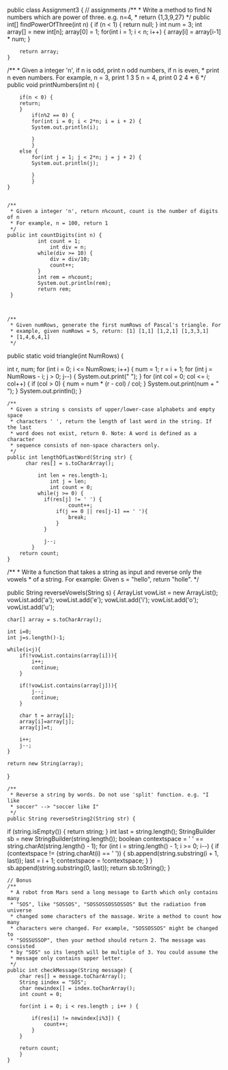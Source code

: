public class Assignment3 {
	// assignments
	/**
	 * Write a method to find N numbers which are power of three. e.g. n=4,
	 * return {1,3,9,27}
	 */
	public int[] findPowerOfThree(int n) {
		if (n < 1) {
			return null;
		}
		int num = 3; 
		int array[] = new int[n];
		array[0] = 1;
		for(int i = 1; i < n; i++) {
	             array[i] = array[i-1] * num;
		  }
	
		return array;
	}

/**
	 * Given a integer 'n', if n is odd, print n odd numbers, if n is even,
	 * print n even numbers. For example, n = 3, print 1 3 5 n = 4, print 0 2 4
	 * 6
	 */
	public void printNumbers(int n) {
         	
		if(n < 0) {
		return;
		}
    		if(n%2 == 0) {
    		for(int i = 0; i < 2*n; i = i + 2) {
    		System.out.println(i);
    		
    		}
    	    }
   	 	else {
    		for(int j = 1; j < 2*n; j = j + 2) {
    		System.out.println(j);
    		
    		}
    	    }           
	}


	/**
	 * Given a integer 'n', return n%count, count is the number of digits of n
	 * For example, n = 100, return 1
	 */
	public int countDigits(int n) {
		      int count = 1;
	    	      int div = n;
		      while(div >= 10) {
		    	  div = div/10;
		    	  count++;
		      }
		      int rem = n%count;
		      System.out.println(rem);
		      return rem;
	 }

	

	/**
	 * Given numRows, generate the first numRows of Pascal's triangle. For
	 * example, given numRows = 5, return: [1] [1,1] [1,2,1] [1,3,3,1]
	 * [1,4,6,4,1]
	 */
	

public static void triangle(int NumRows) {

int r, num;
for (int i = 0; i <= NumRows; i++) {
    num = 1;
    r = i + 1;
    for (int j = NumRows - i; j > 0; j--) {
        System.out.print(" ");
    }
    for (int col = 0; col <= i; col++) {
        if (col > 0) {
            num = num * (r - col) / col;
        }
        System.out.print(num + " ");
    }
    System.out.println();
}	

	/**
	 * Given a string s consists of upper/lower-case alphabets and empty space
	 * characters ' ', return the length of last word in the string. If the last
	 * word does not exist, return 0. Note: A word is defined as a character
	 * sequence consists of non-space characters only.
	 */
	public int lengthOfLastWord(String str) {
		  char res[] = s.toCharArray();
        
        	  int len = res.length-1;
                  int j = len;
                  int count = 0;
        	  while(j >= 0) {
           		if(res[j] != ' ') {
               			count++;
               		if(j == 0 || res[j-1] == ' '){
                   		break;
               		}
           		}
           
           		j--;
        	}
        return count;
	}

/**
	 * Write a function that takes a string as input and reverse only the vowels
	 * of a string. For example: Given s = "hello", return "holle".
	 */
	
public String reverseVowels(String s) {
    ArrayList<Character> vowList = new ArrayList<Character>();
    vowList.add('a');
    vowList.add('e');
    vowList.add('i');
    vowList.add('o');
    vowList.add('u');
     
    char[] array = s.toCharArray();
 
    int i=0; 
    int j=s.length()-1;
 
    while(i<j){
        if(!vowList.contains(array[i])){
            i++;
            continue;
        }
 
        if(!vowList.contains(array[j])){
            j--;
            continue;
        }
 
        char t = array[i];
        array[i]=array[j];
        array[j]=t;
 
        i++;
        j--; 
    }
 
    return new String(array);
}


	/**
	 * Reverse a string by words. Do not use 'split' function. e.g. "I like
	 * soccer" --> "soccer like I"
	 */
	public String reverseString2(String str) {
	
if (string.isEmpty()) {
        return string;
    }
    int last = string.length();
    StringBuilder sb = new StringBuilder(string.length());
    boolean contextspace = ' ' == string.charAt(string.length() - 1);
    for (int i = string.length() - 1; i >= 0; i--) {
        if (contextspace != (string.charAt(i) == ' ')) {
            sb.append(string.substring(i + 1, last));
            last = i + 1;
            contextspace = !contextspace;
        }
    }
    sb.append(string.substring(0, last));
    return sb.toString();
}

	// Bonus
	/**
	 * A robot from Mars send a long message to Earth which only contains many
	 * "SOS", like "SOSSOS", "SOSSOSSOSSOSSOS" But the radiation from universe
	 * changed some characters of the massage. Write a method to count how many
	 * characters were changed. For example, "SOSSOSSOS" might be changed to
	 * "SOSSUSSOP", then your method should return 2. The message was consisted
	 * by "SOS" so its length will be multiple of 3. You could assume the
	 * message only contains upper letter.
	 */
	public int checkMessage(String message) {
		char res[] = message.toCharArray();
		String iindex = "SOS";
		char newindex[] = index.toCharArray();
		int count = 0;
		
		for(int i = 0; i < res.length ; i++ ) {
			
			if(res[i] != newindex[i%3]) {
				count++;
			}
		}
		
		return count;
		}
	}

